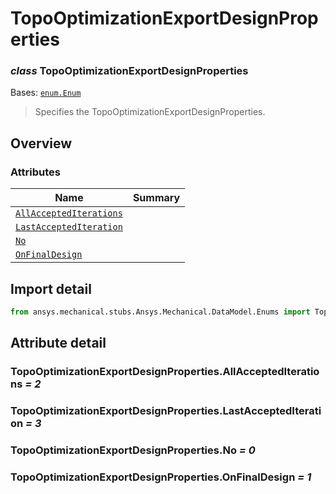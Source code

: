 <a id="topooptimizationexportdesignproperties"></a>

# TopoOptimizationExportDesignProperties

<a id="TopoOptimizationExportDesignProperties"></a>

### *class* TopoOptimizationExportDesignProperties

Bases: [`enum.Enum`](https://docs.python.org/3/library/enum.html#enum.Enum)

> Specifies the TopoOptimizationExportDesignProperties.

> <!-- !! processed by numpydoc !! -->

<a id="overview"></a>

## Overview

### Attributes

| Name | Summary |
|--------------------------------------------------------------------------------------------|----|
| [`AllAcceptedIterations`](#TopoOptimizationExportDesignProperties.AllAcceptedIterations)   |    |
| [`LastAcceptedIteration`](#TopoOptimizationExportDesignProperties.LastAcceptedIteration)   |    |
| [`No`](#TopoOptimizationExportDesignProperties.No)                                         |    |
| [`OnFinalDesign`](#TopoOptimizationExportDesignProperties.OnFinalDesign)                   |    |

<a id="import-detail"></a>

## Import detail

```python
from ansys.mechanical.stubs.Ansys.Mechanical.DataModel.Enums import TopoOptimizationExportDesignProperties
```

<a id="attribute-detail"></a>

## Attribute detail

<a id="TopoOptimizationExportDesignProperties.AllAcceptedIterations"></a>

### TopoOptimizationExportDesignProperties.AllAcceptedIterations *= 2*

<a id="TopoOptimizationExportDesignProperties.LastAcceptedIteration"></a>

### TopoOptimizationExportDesignProperties.LastAcceptedIteration *= 3*

<a id="TopoOptimizationExportDesignProperties.No"></a>

### TopoOptimizationExportDesignProperties.No *= 0*

<a id="TopoOptimizationExportDesignProperties.OnFinalDesign"></a>

### TopoOptimizationExportDesignProperties.OnFinalDesign *= 1*
